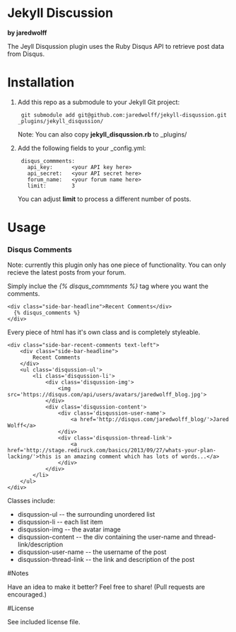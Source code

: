 Jekyll Discussion
===========
**by jaredwolff**

The Jeyll Disqussion plugin uses the Ruby Disqus API to retrieve post data from Disqus.

# Installation

1. Add this repo as a submodule to your Jekyll Git project:

        git submodule add git@github.com:jaredwolff/jekyll-disqussion.git _plugins/jekyll_disqussion/

    Note: You can also copy **jekyll\_disqussion.rb** to _plugins/

2. Add the following fields to your _config.yml:

        disqus_commments:
          api_key:      <your API key here>
          api_secret:   <your API secret here>
          forum_name:   <your forum name here>
          limit:        3

    You can adjust **limit** to process a different number of posts.

# Usage

### Disqus Comments

Note: currently this plugin only has one piece of functionality. You can only recieve the latest posts from your forum.

Simply inclue the _{% disqus\_commments %}_ tag where you want the comments.

    <div class="side-bar-headline">Recent Comments</div>
      {% disqus_comments %}
    </div>

Every piece of html has it's own class and is completely styleable.

    <div class="side-bar-recent-comments text-left">
        <div class="side-bar-headline">
            Recent Comments
        </div>
        <ul class='disqussion-ul'>
            <li class='disqussion-li'>
                <div class='disqussion-img'>
                    <img src='https://disqus.com/api/users/avatars/jaredwolff_blog.jpg'>
                </div>
                <div class='disqussion-content'>
                    <div class='disqussion-user-name'>
                        <a href='http://disqus.com/jaredwolff_blog/'>Jared Wolff</a>
                    </div>
                    <div class='disqussion-thread-link'>
                        <a href='http://stage.rediruck.com/basics/2013/09/27/whats-your-plan-lacking/'>this is an amazing comment which has lots of words...</a>
                    </div>
                </div>
            </li>
        </ul>
    </div>

Classes include:

* disqussion-ul             -- the surrounding unordered list
* disqussion-li             -- each list item
* disqussion-img            -- the avatar image
* disqussion-content        -- the div containing the user-name and thread-link/description
* disqussion-user-name      -- the username of the post
* disqussion-thread-link    -- the link and description of the post

#Notes

Have an idea to make it better? Feel free to share! (Pull requests are encouraged.)

#License

See included license file.

